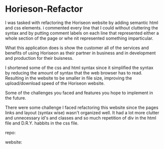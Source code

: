 # Horieson-Refactor 


  I was tasked with refactoring the Horiseon website by adding semantic html and css elements. i commented every line that I could without cluttering the syntax and by putting comment labels on each line that represented either a whole section of the page or whe nit represented something imparticular. 


  What this application does is show the customer all of the services and benefits of using Horiseon as their partner in business and in development and production for their buisness. 


  I shortened some of the css and html syntax since it simplified the syntax by reducing the amount of syntax that the web browser has to read. Resulting in the website to be smaller in file size, improving the upload/download speed of the Horiseon website. 


  Some of the challenges you faced and features you hope to implement in the future. 

  There were some challenge I faced refactoring this website since the pages links and layout (syntax wise) wasn't organized well. It had a lot more clutter and 
unnecessary id's and classes and so much repetition of div in the html file and D.R.Y. habbits in the css file. 


repo: 

website: 
